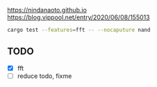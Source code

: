 https://nindanaoto.github.io
https://blog.vippool.net/entry/2020/06/08/155013

```sh
cargo test --features=fft -- --nocaputure nand
```

## TODO
- [x] fft
- [ ] reduce todo, fixme
